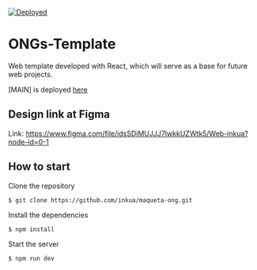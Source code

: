 [![Deployed](https://github.com/inkua/maqueta-ong/actions/workflows/nextjs.yml/badge.svg?branch=main)](https://github.com/inkua/maqueta-ong/actions/workflows/nextjs.yml)

# ONGs-Template

Web template developed with React, which will serve as a base for future web projects.

[MAIN] is deployed [here](https://bairon-cano.github.io/maqueta-ong/)

## Design link at Figma

Link: https://www.figma.com/file/idsSDiMUJJJ7IwkkUZWtk5/Web-inkua?node-id=0-1

## How to start  

Clone the repository
``` console
$ git clone https://github.com/inkua/maqueta-ong.git
```
Install the dependencies
``` console
$ npm install
```
Start the server
``` console
$ npm run dev
```
